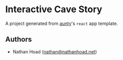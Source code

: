 # Interactive Cave Story

A project generated from [aunty](https://github.com/abcnews/aunty)'s `react` app template.

## Authors

- Nathan Hoad ([nathan@nathanhoad.net](mailto:nathan@nathanhoad.net))
